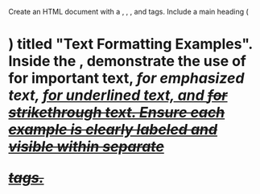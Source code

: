 Create an HTML document with a <!DOCTYPE html>, <html>, <head>, and <body> tags.
Include a main heading (<h1>) titled "Text Formatting Examples". Inside the <body>, demonstrate the use of <strong> for important text, 
<em> for emphasized text, <u> for underlined text, and <s> for strikethrough text.
Ensure each example is clearly labeled and visible within separate <p> tags.
